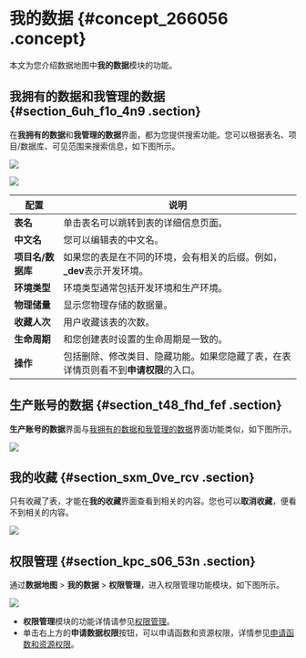 # 我的数据 {#concept_266056 .concept}

本文为您介绍数据地图中**我的数据**模块的功能。

## 我拥有的数据和我管理的数据 {#section_6uh_f1o_4n9 .section}

在**我拥有的数据**和**我管理的数据**界面，都为您提供搜索功能。您可以根据表名、项目/数据库、可见范围来搜索信息，如下图所示。

![](http://static-aliyun-doc.oss-cn-hangzhou.aliyuncs.com/assets/img/219968/155840459647396_zh-CN.png)

![](http://static-aliyun-doc.oss-cn-hangzhou.aliyuncs.com/assets/img/219968/155840459647397_zh-CN.png)

|配置|说明|
|--|--|
|**表名**|单击表名可以跳转到表的详细信息页面。|
|**中文名**|您可以编辑表的中文名。|
|**项目名/数据库**|如果您的表是在不同的环境，会有相关的后缀。例如，**\_dev**表示开发环境。|
|**环境类型**|环境类型通常包括开发环境和生产环境。|
|**物理储量**|显示您物理存储的数据量。|
|**收藏人次**|用户收藏该表的次数。|
|**生命周期**|和您创建表时设置的生命周期是一致的。|
|**操作**|包括删除、修改类目、隐藏功能。如果您隐藏了表，在表详情页则看不到**申请权限**的入口。|

## 生产账号的数据 {#section_t48_fhd_fef .section}

**生产账号的数据**界面与[我拥有的数据和我管理的数据](#section_6uh_f1o_4n9)界面功能类似，如下图所示。

![](http://static-aliyun-doc.oss-cn-hangzhou.aliyuncs.com/assets/img/219968/155840459647399_zh-CN.png)

## 我的收藏 {#section_sxm_0ve_rcv .section}

只有收藏了表，才能在**我的收藏**界面查看到相关的内容。您也可以**取消收藏**，便看不到相关的内容。

![](http://static-aliyun-doc.oss-cn-hangzhou.aliyuncs.com/assets/img/219968/155840459647401_zh-CN.png)

## 权限管理 {#section_kpc_s06_53n .section}

通过**数据地图** \> **我的数据** \> **权限管理**，进入权限管理功能模块，如下图所示。

![](http://static-aliyun-doc.oss-cn-hangzhou.aliyuncs.com/assets/img/219968/155840459647403_zh-CN.png)

-   **权限管理**模块的功能详情请参见[权限管理](cn.zh-CN/使用指南/数据地图/权限管理.md#)。
-   单击右上方的**申请数据权限**按钮，可以申请函数和资源权限，详情参见[申请函数和资源权限](cn.zh-CN/使用指南/数据地图/申请数据权限.md#section_cjr_fz5_q2b)。


